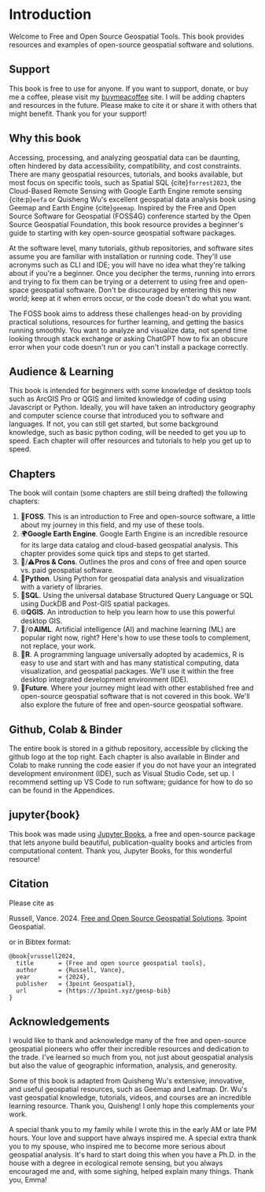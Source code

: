 # Introduction
Welcome to Free and Open Source Geospatial Tools. This book provides resources and examples of open-source geospatial software and solutions. 

## Support
This book is free to use for anyone. If you want to support, donate, or buy me a coffee, please visit my [buymeacoffee](https://www.buymeacoffee.com/3point) site. I will be adding chapters and resources in the future. Please make to cite it or share it with others that might benefit. Thank you for your support!

## Why this book
Accessing, processing, and analyzing geospatial data can be daunting, often hindered by data accessibility, compatibility, and cost constraints. There are many geospatial resources, tutorials, and books available, but most focus on specific tools, such as Spatial SQL {cite}`forrest2023`, the Cloud-Based Remote Sensing with Google Earth Engine remote sensing {cite:p}`eefa` or Quisheng Wu's excellent geospatial data analysis book using Geemap and Earth Engine {cite}`geemap`. Inspired by the Free and Open Source Software for Geospatial (FOSS4G) conference started by the Open Source Geospatial Foundation, this book resource provides a beginner's guide to starting with key open-source geospatial software packages.

At the software level, many tutorials, github repositories, and software sites assume you are familiar with installation or running code. They'll use acronyms such as CLI and IDE; you will have no idea what they're talking about if you're a beginner. Once you decipher the terms, running into errors and trying to fix them can be trying or a deterrent to using free and open-space geospatial software. Don't be discouraged by entering this new world; keep at it when errors occur, or the code doesn't do what you want.

The FOSS book aims to address these challenges head-on by providing practical solutions, resources for further learning, and getting the basics running smoothly. You want to analyze and visualize data, not spend time looking through stack exchange or asking ChatGPT how to fix an obscure error when your code doesn't run or you can't install a package correctly.

## Audience & Learning
This book is intended for beginners with some knowledge of desktop tools such as ArcGIS Pro or QGIS and limited knowledge of coding using Javascript or Python. Ideally, you will have taken an introductory geography and computer science course that introduced you to software and languages. If not, you can still get started, but some background knowledge, such as basic python coding, will be needed to get you up to speed. Each chapter will offer resources and tutorials to help you get up to speed.

## Chapters
The book will contain (some chapters are still being drafted) the following chapters:

1. 📖**FOSS**. This is an introduction to Free and open-source software, a little about my journey in this field, and my use of these tools.
2. 🌍**Google Earth Engine**. Google Earth Engine is an incredible resource for its large data catalog and cloud-based geospatial analysis. This chapter provides some quick tips and steps to get started.
3. 🌟/⚠️**Pros & Cons**. Outlines the pros and cons of free and open source vs. paid geospatial software.
4. 🐍**Python**. Using Python for geospatial data analysis and visualization with a variety of libraries.
5. 🦆**SQL**. Using the universal database Structured Query Language or SQL using DuckDB and Post-GIS spatial packages.
6. 🌐**QGIS**. An introduction to help you learn how to use this powerful desktop GIS.
7. 🤖/⚙️**AIML**. Artificial intelligence (AI) and machine learning (ML) are popular right now, right? Here's how to use these tools to complement, not replace, your work.
8. 📶**R**. A programming language universally adopted by academics, R is easy to use and start with and has many statistical computing, data visualization, and geospatial packages. We'll use it within the free desktop integrated development environment (IDE).
9. 🔮**Future**. Where your journey might lead with other established free and open-source geospatial software that is not covered in this book. We'll also explore the future of free and open-source geospatial software.

## Github, Colab & Binder
The entire book is stored in a github repository, accessible by clicking the github logo at the top right. Each chapter is also available in Binder and Colab to make running the code easier if you do not have your an integrated development environment (IDE), such as Visual Studio Code, set up. I recommend setting up VS Code to run software; guidance for how to do so can be found in the Appendices.

## jupyter{book}
This book was made using [Jupyter Books](https://jupyterbook.org/), a free and open-source package that lets anyone build beautiful, publication-quality books and articles from computational content. Thank you, Jupyter Books, for this wonderful resource!

## Citation
Please cite as

Russell, Vance. 2024. [Free and Open Source Geospatial Solutions](https://3point.xyz/geosp-bib). 3point Geospatial.

or in Bibtex format:

```
@book{vrussell2024,
  title		  = {Free and open source geospatial tools},
  author	  = {Russell, Vance},
  year		  = {2024},
  publisher	  = {3point Geospatial},
  url 		  = {https://3point.xyz/geosp-bib}
}
```

## Acknowledgements
I would like to thank and acknowledge many of the free and open-source geospatial pioneers who offer their incredible resources and dedication to the trade. I've learned so much from you, not just about geospatial analysis but also the value of geographic information, analysis, and generosity.

Some of this book is adapted from Quisheng Wu's extensive, innovative, and useful geospatial resources, such as Geemap and Leafmap. Dr. Wu's vast geospatial knowledge, tutorials, videos, and courses are an incredible learning resource. Thank you, Quisheng! I only hope this complements your work.

A special thank you to my family while I wrote this in the early AM or late PM hours. Your love and support have always inspired me. A special extra thank you to my spouse, who inspired me to become more serious about geospatial analysis. It's hard to start doing this when you have a Ph.D. in the house with a degree in ecological remote sensing, but you always encouraged me and, with some sighing, helped explain many things. Thank you, Emma!

```{tableofcontents}

```
